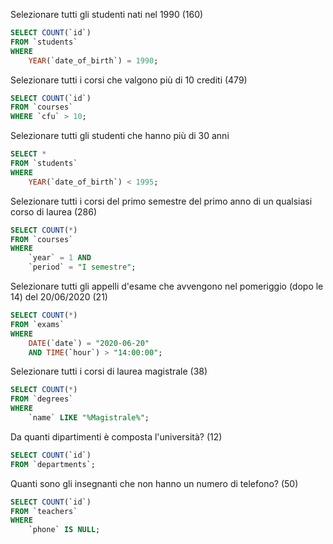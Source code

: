 Selezionare tutti gli studenti nati nel 1990
(160)

```sql
SELECT COUNT(`id`)
FROM `students`
WHERE
	YEAR(`date_of_birth`) = 1990;
```

Selezionare tutti i corsi che valgono più di 10 crediti
(479)

```sql
SELECT COUNT(`id`)
FROM `courses`
WHERE `cfu` > 10;
```

Selezionare tutti gli studenti che hanno più di 30 anni

```sql
SELECT *
FROM `students`
WHERE
	YEAR(`date_of_birth`) < 1995;
```

Selezionare tutti i corsi del primo semestre del primo anno di un qualsiasi corso di
laurea (286)

```sql
SELECT COUNT(*)
FROM `courses`
WHERE
	`year` = 1 AND
	`period` = "I semestre";
```

Selezionare tutti gli appelli d'esame che avvengono nel pomeriggio (dopo le 14) del
20/06/2020 (21)

```sql
SELECT COUNT(*)
FROM `exams`
WHERE
	DATE(`date`) = "2020-06-20"
    AND TIME(`hour`) > "14:00:00";
```

Selezionare tutti i corsi di laurea magistrale (38)

```sql
SELECT COUNT(*)
FROM `degrees`
WHERE
	`name` LIKE "%Magistrale%";
```

Da quanti dipartimenti è composta l'università? (12)

```sql
SELECT COUNT(`id`)
FROM `departments`;
```

Quanti sono gli insegnanti che non hanno un numero di telefono? (50)

```sql
SELECT COUNT(`id`)
FROM `teachers`
WHERE
	`phone` IS NULL;
```
